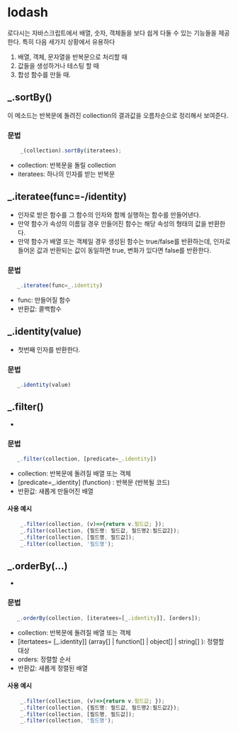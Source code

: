# lodash 
로다시는 자바스크립트에서 배열, 숫자, 객체들을 보다 쉽게 다둘 수 있는 기능들을 제공한다. 특히 다음 세가지 상황에서 유용하다
1. 배열, 객체, 문자열을 반복문으로 처리할 때
2. 값들을 생성하거나 테스팅 할 때
3. 합성 함수를 만들 때.


## _.sortBy()
이 메소드는 반복문에 돌려진 collection의 결과값을 오름차순으로 정리해서 보여준다.
### 문법
```ts 
    _(collection).sortBy(iteratees);
```
- collection: 반복문을 돌릴 collection
- iteratees: 하나의 인자를 받는 반복문


## _.iteratee(func=-/identity)
- 인자로 받은 함수를 그 함수의 인자와 함께 실행하는 함수를 만들어낸다. 
- 만약 함수가 속성의 이름일 경우 만들어진 함수는 해당 속성의 형태의 값을 반환한다.   
- 만약 함수가 배열 또는 객체일 경우 생성된 함수는 true/false를 반환하는데, 인자로 들어온 값과 반환되는 값이 동일하면 true, 변화가 있다면 false를 반환한다.
### 문법
```ts 
   _.iteratee(func=_.identity)
```
- func: 만들어질 함수
- 반환값: 콜백함수


## _.identity(value)
- 첫번째 인자를 반환한다.
### 문법
```ts 
   _.identity(value)
```


## _.filter()
- 
### 문법
```ts 
   _.filter(collection, [predicate=_.identity])
```
- collection: 반복문에 돌려질 배열 또는 객체
- [predicate=_.identity] (function) : 반복문 (반복될 코드)
- 반환값: 새롭게 만들어진 배열
#### 사용 예시
```ts
    _.filter(collection, (v)=>{return v.필드값; });
    _.filter(collection, {필드명: 필드값, 필드명2:필드값2});
    _.filter(collection, [필드명, 필드값]);
    _.filter(collection, '필드명');
```


## _.orderBy(...)
- 
### 문법
```ts 
   _.orderBy(collection, [iteratees=[_.identity]], [orders]);
```
- collection: 반복문에 돌려질 배열 또는 객체
- [itertatees= [_.identity]] (array[] | function[] | object[] | string[] ): 정렬할 대상
- orders: 정렬할 순서
- 반환값: 새롭게 정렬된 배열
#### 사용 예시
```ts
    _.filter(collection, (v)=>{return v.필드값; });
    _.filter(collection, {필드명: 필드값, 필드명2:필드값2});
    _.filter(collection, [필드명, 필드값]);
    _.filter(collection, '필드명');
```